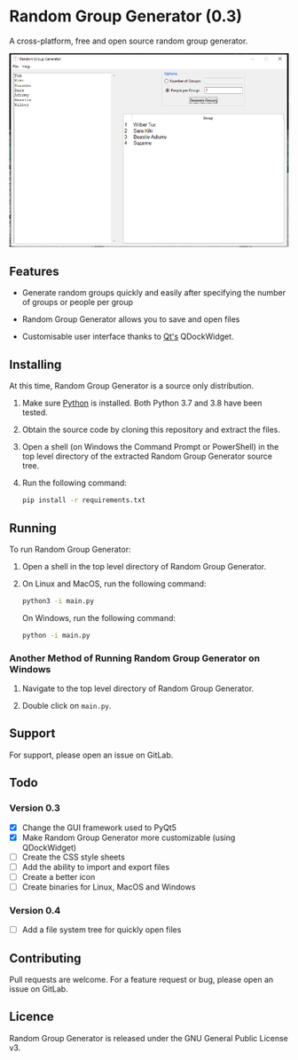 # Random Group Generator (0.3)

A cross-platform, free and open source random group generator.

![](screenshots/demo.png)

## Features

- Generate random groups quickly and easily after specifying the number of groups or people per group

- Random Group Generator allows you to save and open files

- Customisable user interface thanks to [Qt's](https://www.qt.io/) QDockWidget.

## Installing

At this time, Random Group Generator is a source only distribution.

1. Make sure [Python](https://www.python.org/downloads) is installed. Both Python 3.7 and 3.8 have been tested.

2. Obtain the source code by cloning this repository and extract the files.

3. Open a shell (on Windows the Command Prompt or PowerShell) in the top level directory of the extracted Random Group Generator source tree.

4. Run the following command:
   
   ```bash
   pip install -r requirements.txt
   ```

## Running

To run Random Group Generator:

1. Open a shell in the top level directory of Random Group Generator.

2. On Linux and MacOS, run the following command:
   
   ```bash
   python3 -i main.py
   ```
   
   On Windows, run the following command:
   
   ```bash
   python -i main.py
   ```

### Another Method of Running Random Group Generator on Windows

1. Navigate to the top level directory of Random Group Generator.

2. Double click on `main.py`.

## Support

For support, please open an issue on GitLab.

## Todo

### Version 0.3

- [x] Change the GUI framework used to PyQt5
- [x] Make Random Group Generator more customizable (using QDockWidget)
- [ ] Create the CSS style sheets
- [ ] Add the ability to import and export files
- [ ] Create a better icon
- [ ] Create binaries for Linux, MacOS and Windows

### Version 0.4

- [ ] Add a file system tree for quickly open files

## Contributing

Pull requests are welcome. For a feature request or bug, please open an issue on GitLab.

## Licence

Random Group Generator is released under the GNU General Public License v3.
